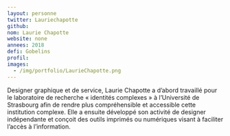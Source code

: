 ```yaml
---
layout: personne
twitter: Lauriechapotte
github: 
nom: Laurie Chapotte
website: none
annees: 2018
defi: Gobelins
profil: 
images:
  - /img/portfolio/LaurieChapotte.png
---
```


Designer graphique et de service, Laurie Chapotte a d’abord travaillé
pour le laboratoire de recherche « identités complexes » à
l’Université de Strasbourg afin de rendre plus compréhensible et
accessible cette institution complexe. Elle a ensuite développé son
activité de designer indépendante et conçoit des outils imprimés ou
numériques visant à faciliter l’accès à l’information.

